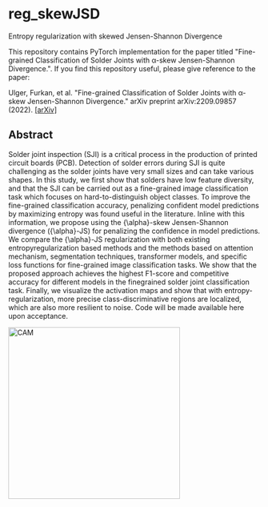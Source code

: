 # reg_skewJSD
Entropy regularization with skewed Jensen-Shannon Divergence


This repository contains PyTorch implementation for the paper titled "Fine-grained Classification of Solder Joints with α-skew Jensen-Shannon Divergence.".
If you find this repository useful, please give reference to the paper:

Ulger, Furkan, et al. "Fine-grained Classification of Solder Joints with α-skew Jensen-Shannon Divergence." arXiv preprint arXiv:2209.09857 (2022).
[[arXiv]](https://arxiv.org/abs/2209.09857)

## Abstract
Solder joint inspection (SJI) is a critical process in the production of printed circuit boards (PCB). Detection of solder errors during SJI is quite challenging as the solder joints have very small sizes and can take various shapes. In this study, we first show that solders have low feature diversity, and that the SJI can be carried out as a fine-grained image classification task which focuses on hard-to-distinguish object classes. To improve the fine-grained classification accuracy, penalizing confident model predictions by maximizing entropy was found useful in the literature. Inline with this information, we propose using the {\alpha}-skew Jensen-Shannon divergence ({\alpha}-JS) for penalizing the confidence in model predictions. We compare the {\alpha}-JS regularization with both existing entropyregularization based methods and the methods based on attention mechanism, segmentation techniques, transformer models, and specific loss functions for fine-grained image classification tasks. We show that the proposed approach achieves the highest F1-score and competitive accuracy for different models in the finegrained solder joint classification task. Finally, we visualize the activation maps and show that with entropy-regularization, more precise class-discriminative regions are localized, which are also more resilient to noise. Code will be made available here upon acceptance.

<img width="343" alt="CAM" src="https://github.com/furkanulger/reg_skewJSD/blob/main/CAM.PNG">
